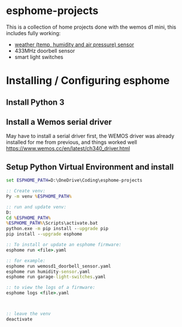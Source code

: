 # esphome-projects

This is a collection of home projects done with the wemos d1 mini, this includes fully working:
 - [weather (temp, humidity and air pressure) sensor](weather-sensor.md)
 - 433MHz doorbell sensor
 - smart light switches



# Installing / Configuring esphome


## Install Python 3

## Install a Wemos serial driver
May have to install a serial driver first, the WEMOS driver was already installed for me from previous, and things worked well 
https://www.wemos.cc/en/latest/ch340_driver.html

## Setup Python Virtual Environment and install 

``` cmd
set ESPHOME_PATH=D:\OneDrive\Coding\esphome-projects

:: Create venv:
Py -m venv %ESPHOME_PATH%

:: run and update venv:
D:
Cd %ESPHOME_PATH%
%ESPHOME_PATH%\Scripts\activate.bat
python.exe -m pip install --upgrade pip
pip install --upgrade esphome

:: To install or update an esphome firmware:
esphome run <file>.yaml

:: for example:
esphome run wemosd1_doorbell_sensor.yaml
esphome run humidity-sensor.yaml
esphome run garage-light-switches.yaml

:: to view the logs of a firmware: 
esphome logs <file>.yaml



:: leave the venv
deactivate

```